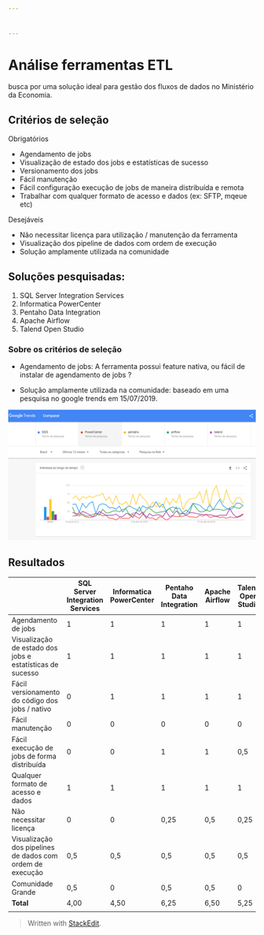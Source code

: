 ```yaml
---


---
```


<h1 id="análise-ferramentas-etl">Análise ferramentas ETL</h1>
<p>busca por uma solução ideal para gestão dos fluxos de dados no Ministério da Economia.</p>
<h2 id="critérios-de-seleção">Critérios de seleção</h2>
<p>Obrigatórios</p>
<ul>
<li>Agendamento de jobs</li>
<li>Visualização de estado dos jobs e estatísticas de sucesso</li>
<li>Versionamento dos jobs</li>
<li>Fácil manutenção</li>
<li>Fácil configuração execução de jobs de maneira distribuída e remota</li>
<li>Trabalhar com qualquer formato de acesso e dados (ex: SFTP, mqeue etc)</li>
</ul>
<p>Desejáveis</p>
<ul>
<li>Não necessitar licença para utilização / manutenção da ferramenta</li>
<li>Visualização dos pipeline de dados com ordem de execução</li>
<li>Solução amplamente utilizada na comunidade</li>
</ul>
<h2 id="soluções-pesquisadas">Soluções pesquisadas:</h2>
<ol>
<li>SQL Server Integration Services</li>
<li>Informatica PowerCenter</li>
<li>Pentaho Data Integration</li>
<li>Apache Airflow</li>
<li>Talend Open Studio</li>
</ol>
<h3 id="sobre-os-critérios-de-seleção">Sobre os critérios de seleção</h3>
<ul>
<li>
<p>Agendamento de jobs: A ferramenta possui feature nativa, ou fácil de instalar de agendamento de jobs ?</p>
</li>
<li>
<p>Solução amplamente utilizada na comunidade: baseado em uma pesquisa no google trends em 15/07/2019.</p>
</li>
</ul>
<p><img src="https://raw.githubusercontent.com/chris-redfield/etl-me/master/img/google-trends-etl.PNG" alt="google-trends"></p>
<h2 id="resultados">Resultados</h2>

<table>
<thead>
<tr>
<th></th>
<th>SQL Server Integration Services</th>
<th>Informatica PowerCenter</th>
<th>Pentaho Data Integration</th>
<th>Apache Airflow</th>
<th>Talend Open Studio</th>
</tr>
</thead>
<tbody>
<tr>
<td>Agendamento de jobs</td>
<td>1</td>
<td>1</td>
<td>1</td>
<td>1</td>
<td>1</td>
</tr>
<tr>
<td>Visualização de estado dos jobs e estatísticas de sucesso</td>
<td>1</td>
<td>1</td>
<td>1</td>
<td>1</td>
<td>1</td>
</tr>
<tr>
<td>Fácil versionamento do código dos jobs / nativo</td>
<td>0</td>
<td>1</td>
<td>1</td>
<td>1</td>
<td>1</td>
</tr>
<tr>
<td>Fácil manutenção</td>
<td>0</td>
<td>0</td>
<td>0</td>
<td>0</td>
<td>0</td>
</tr>
<tr>
<td>Fácil execução de jobs de forma distribuída</td>
<td>0</td>
<td>0</td>
<td>1</td>
<td>1</td>
<td>0,5</td>
</tr>
<tr>
<td>Qualquer formato de acesso e dados</td>
<td>1</td>
<td>1</td>
<td>1</td>
<td>1</td>
<td>1</td>
</tr>
<tr>
<td>Não necessitar licença</td>
<td>0</td>
<td>0</td>
<td>0,25</td>
<td>0,5</td>
<td>0,25</td>
</tr>
<tr>
<td>Visualização dos pipelines de dados com ordem de execução</td>
<td>0,5</td>
<td>0,5</td>
<td>0,5</td>
<td>0,5</td>
<td>0,5</td>
</tr>
<tr>
<td>Comunidade Grande</td>
<td>0,5</td>
<td>0</td>
<td>0,5</td>
<td>0,5</td>
<td>0</td>
</tr>
<tr>
<td><strong>Total</strong></td>
<td>4,00</td>
<td>4,50</td>
<td>6,25</td>
<td>6,50</td>
<td>5,25</td>
</tr>
<tr>
<td></td>
<td></td>
<td></td>
<td></td>
<td></td>
<td></td>
</tr>
</tbody>
</table><blockquote>
<p>Written with <a href="https://stackedit.io/">StackEdit</a>.</p>
</blockquote>

